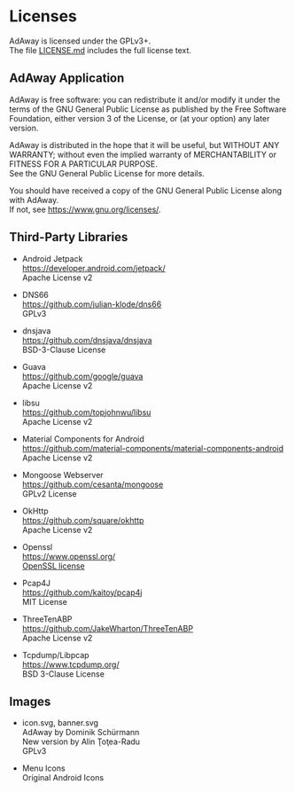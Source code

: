 # Licenses

AdAway is licensed under the GPLv3+.  
The file [LICENSE.md](LICENSE.md) includes the full license text.

## AdAway Application

AdAway is free software: you can redistribute it and/or modify it under the terms of the GNU General Public License as published by the Free Software Foundation, either version 3 of the License, or (at your option) any later version.

AdAway is distributed in the hope that it will be useful, but WITHOUT ANY WARRANTY; without even the implied warranty of MERCHANTABILITY or FITNESS FOR A PARTICULAR PURPOSE.  
See the GNU General Public License for more details.

You should have received a copy of the GNU General Public License along with AdAway.  
If not, see <https://www.gnu.org/licenses/>.

## Third-Party Libraries

* Android Jetpack  
  https://developer.android.com/jetpack/  
  Apache License v2

* DNS66  
  https://github.com/julian-klode/dns66  
  GPLv3

* dnsjava  
  https://github.com/dnsjava/dnsjava  
  BSD-3-Clause License

* Guava  
  https://github.com/google/guava  
  Apache License v2

* libsu  
  https://github.com/topjohnwu/libsu  
  Apache License v2

* Material Components for Android  
  https://github.com/material-components/material-components-android  
  Apache License v2

* Mongoose Webserver  
  https://github.com/cesanta/mongoose  
  GPLv2 License

* OkHttp  
  https://github.com/square/okhttp  
  Apache License v2

* Openssl  
  https://www.openssl.org/  
  [OpenSSL license](https://www.openssl.org/source/license-openssl-ssleay.txt)

* Pcap4J  
  https://github.com/kaitoy/pcap4j  
  MIT License

* ThreeTenABP  
  https://github.com/JakeWharton/ThreeTenABP  
  Apache License v2

* Tcpdump/Libpcap  
  https://www.tcpdump.org/  
  BSD 3-Clause License

## Images

* icon.svg, banner.svg  
  AdAway by Dominik Schürmann  
  New version by Alin Ţoţea-Radu  
  GPLv3

* Menu Icons  
  Original Android Icons
